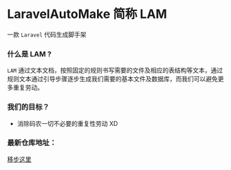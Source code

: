 # LaravelAutoMake 简称 LAM
一款 `Laravel` 代码生成脚手架

### 什么是 LAM ?

`LAM` 通过文本文档，按照固定的规则书写需要的文件及相应的表结构等文本，通过规则文本通过引导步骤逐步生成我们需要的基本文件及数据库，而我们可以避免更多重复劳动。

### 我们的目标？
* 消除码农一切不必要的重复性劳动 XD


### 最新仓库地址：
[移步这里](https://github.com/taoismCoder/LAM)
